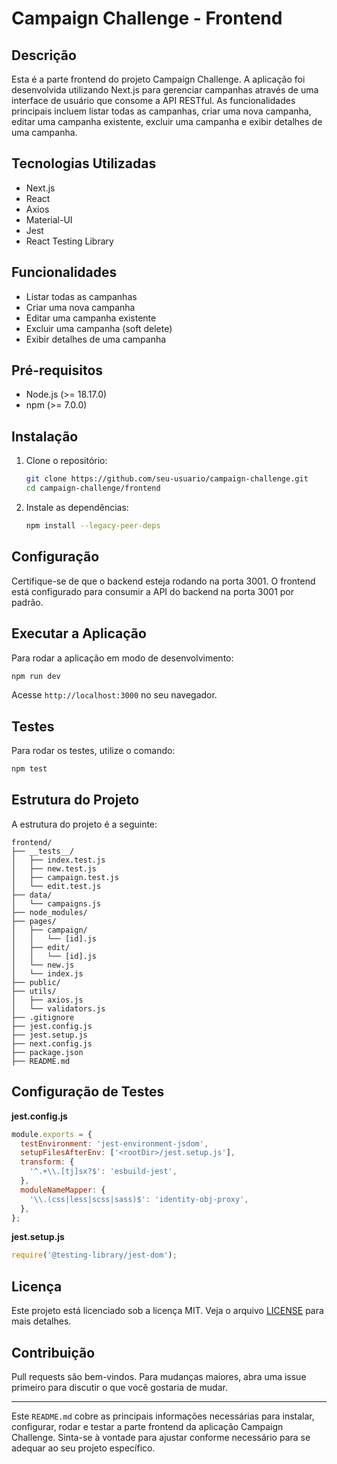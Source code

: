 # Campaign Challenge - Frontend

## Descrição

Esta é a parte frontend do projeto Campaign Challenge. A aplicação foi desenvolvida utilizando Next.js para gerenciar campanhas através de uma interface de usuário que consome a API RESTful. As funcionalidades principais incluem listar todas as campanhas, criar uma nova campanha, editar uma campanha existente, excluir uma campanha e exibir detalhes de uma campanha.

## Tecnologias Utilizadas

- Next.js
- React
- Axios
- Material-UI
- Jest
- React Testing Library

## Funcionalidades

- Listar todas as campanhas
- Criar uma nova campanha
- Editar uma campanha existente
- Excluir uma campanha (soft delete)
- Exibir detalhes de uma campanha

## Pré-requisitos

- Node.js (>= 18.17.0)
- npm (>= 7.0.0)

## Instalação

1. Clone o repositório:

   ```bash
   git clone https://github.com/seu-usuario/campaign-challenge.git
   cd campaign-challenge/frontend
   ```

2. Instale as dependências:

   ```bash
   npm install --legacy-peer-deps
   ```

## Configuração

Certifique-se de que o backend esteja rodando na porta 3001. O frontend está configurado para consumir a API do backend na porta 3001 por padrão.

## Executar a Aplicação

Para rodar a aplicação em modo de desenvolvimento:

```bash
npm run dev
```

Acesse `http://localhost:3000` no seu navegador.

## Testes

Para rodar os testes, utilize o comando:

```bash
npm test
```

## Estrutura do Projeto

A estrutura do projeto é a seguinte:

```
frontend/
├── __tests__/
│   ├── index.test.js
│   ├── new.test.js
│   ├── campaign.test.js
│   └── edit.test.js
├── data/
│   └── campaigns.js
├── node_modules/
├── pages/
│   ├── campaign/
│   │   └── [id].js
│   ├── edit/
│   │   └── [id].js
│   └── new.js
│   └── index.js
├── public/
├── utils/
│   ├── axios.js
│   └── validators.js
├── .gitignore
├── jest.config.js
├── jest.setup.js
├── next.config.js
├── package.json
├── README.md
```

## Configuração de Testes

**jest.config.js**

```javascript
module.exports = {
  testEnvironment: 'jest-environment-jsdom',
  setupFilesAfterEnv: ['<rootDir>/jest.setup.js'],
  transform: {
    '^.+\\.[tj]sx?$': 'esbuild-jest',
  },
  moduleNameMapper: {
    '\\.(css|less|scss|sass)$': 'identity-obj-proxy',
  },
};
```

**jest.setup.js**

```javascript
require('@testing-library/jest-dom');
```

## Licença

Este projeto está licenciado sob a licença MIT. Veja o arquivo [LICENSE](LICENSE) para mais detalhes.

## Contribuição

Pull requests são bem-vindos. Para mudanças maiores, abra uma issue primeiro para discutir o que você gostaria de mudar.

---

Este `README.md` cobre as principais informações necessárias para instalar, configurar, rodar e testar a parte frontend da aplicação Campaign Challenge. Sinta-se à vontade para ajustar conforme necessário para se adequar ao seu projeto específico.